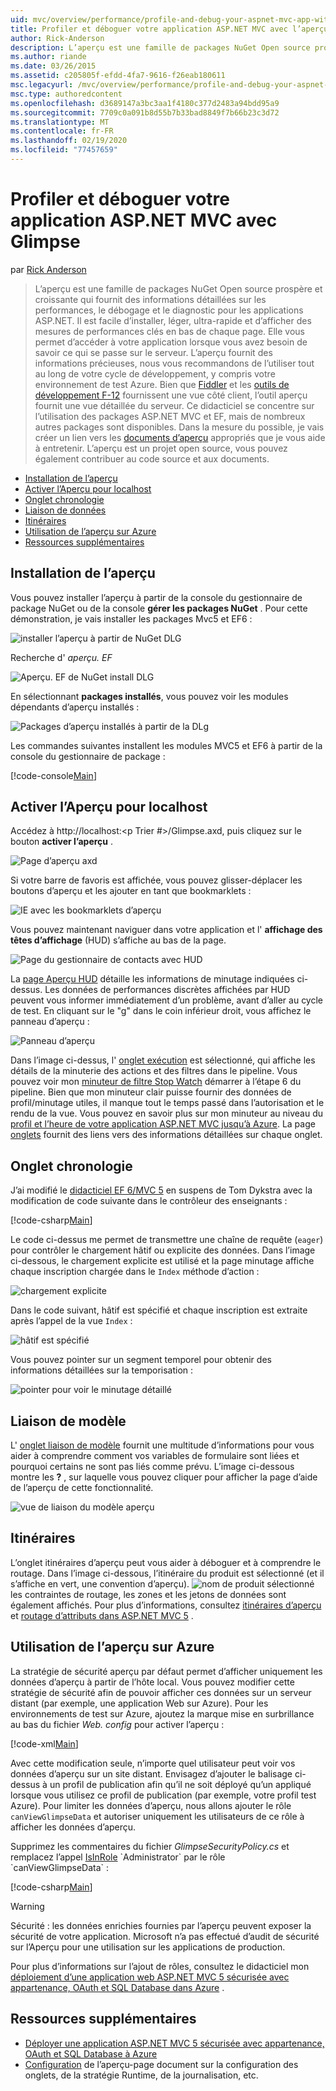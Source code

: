 ```yaml
---
uid: mvc/overview/performance/profile-and-debug-your-aspnet-mvc-app-with-glimpse
title: Profiler et déboguer votre application ASP.NET MVC avec l’aperçu | Microsoft Docs
author: Rick-Anderson
description: L’aperçu est une famille de packages NuGet Open source prospère et croissante qui fournit des informations détaillées sur les performances, le débogage et le diagnostic pour ASP.NET a...
ms.author: riande
ms.date: 03/26/2015
ms.assetid: c205805f-efdd-4fa7-9616-f26eab180611
msc.legacyurl: /mvc/overview/performance/profile-and-debug-your-aspnet-mvc-app-with-glimpse
msc.type: authoredcontent
ms.openlocfilehash: d3689147a3bc3aa1f4180c377d2483a94bdd95a9
ms.sourcegitcommit: 7709c0a091b8d55b7b33bad8849f7b66b23c3d72
ms.translationtype: MT
ms.contentlocale: fr-FR
ms.lasthandoff: 02/19/2020
ms.locfileid: "77457659"
---
```

# <a name="profile-and-debug-your-aspnet-mvc-app-with-glimpse"></a>Profiler et déboguer votre application ASP.NET MVC avec Glimpse

par [Rick Anderson](https://twitter.com/RickAndMSFT)

> L’aperçu est une famille de packages NuGet Open source prospère et croissante qui fournit des informations détaillées sur les performances, le débogage et le diagnostic pour les applications ASP.NET. Il est facile d’installer, léger, ultra-rapide et d’afficher des mesures de performances clés en bas de chaque page. Elle vous permet d’accéder à votre application lorsque vous avez besoin de savoir ce qui se passe sur le serveur. L’aperçu fournit des informations précieuses, nous vous recommandons de l’utiliser tout au long de votre cycle de développement, y compris votre environnement de test Azure. Bien que [Fiddler](http://www.telerik.com/fiddler) et les [outils de développement F-12](https://msdn.microsoft.com/library/ie/gg589512(v=vs.85).aspx) fournissent une vue côté client, l’outil aperçu fournit une vue détaillée du serveur. Ce didacticiel se concentre sur l’utilisation des packages ASP.NET MVC et EF, mais de nombreux autres packages sont disponibles. Dans la mesure du possible, je vais créer un lien vers les [documents d’aperçu](http://getglimpse.com/Docs/) appropriés que je vous aide à entretenir. L’aperçu est un projet open source, vous pouvez également contribuer au code source et aux documents.

- [Installation de l’aperçu](#ig)
- [Activer l’Aperçu pour localhost](#eg)
- [Onglet chronologie](#Time)
- [Liaison de données](#mb)
- [Itinéraires](#route)
- [Utilisation de l’aperçu sur Azure](#da)
- [Ressources supplémentaires](#addRes)

<a id="ig"></a>
## <a name="installing-glimpse"></a>Installation de l’aperçu

Vous pouvez installer l’aperçu à partir de la console du gestionnaire de package NuGet ou de la console **gérer les packages NuGet** . Pour cette démonstration, je vais installer les packages Mvc5 et EF6 :

![installer l’aperçu à partir de NuGet DLG](profile-and-debug-your-aspnet-mvc-app-with-glimpse/_static/image1.png)

Recherche d' *aperçu. EF*

![Aperçu. EF de NuGet install DLG](profile-and-debug-your-aspnet-mvc-app-with-glimpse/_static/image2.png)

En sélectionnant **packages installés**, vous pouvez voir les modules dépendants d’aperçu installés :

![Packages d’aperçu installés à partir de la DLg](profile-and-debug-your-aspnet-mvc-app-with-glimpse/_static/image3.png)

Les commandes suivantes installent les modules MVC5 et EF6 à partir de la console du gestionnaire de package :

[!code-console[Main](profile-and-debug-your-aspnet-mvc-app-with-glimpse/samples/sample1.cmd)]

<a id="eg"></a>
## <a name="enable-glimpse-for-localhost"></a>Activer l’Aperçu pour localhost

Accédez à http://localhost:&lt;p Trier #&gt;/Glimpse.axd, puis cliquez sur le bouton <strong>activer l’aperçu</strong> .

![Page d’aperçu axd](profile-and-debug-your-aspnet-mvc-app-with-glimpse/_static/image4.png)

Si votre barre de favoris est affichée, vous pouvez glisser-déplacer les boutons d’aperçu et les ajouter en tant que bookmarklets :

![IE avec les bookmarklets d’aperçu](profile-and-debug-your-aspnet-mvc-app-with-glimpse/_static/image5.png)

Vous pouvez maintenant naviguer dans votre application et l' **affichage des têtes d’affichage** (HUD) s’affiche au bas de la page.

![Page du gestionnaire de contacts avec HUD](profile-and-debug-your-aspnet-mvc-app-with-glimpse/_static/image6.png)

La [page Aperçu HUD](http://getglimpse.com/Docs/Heads-up-Display) détaille les informations de minutage indiquées ci-dessus. Les données de performances discrètes affichées par HUD peuvent vous informer immédiatement d’un problème, avant d’aller au cycle de test. En cliquant sur le &quot;g&quot; dans le coin inférieur droit, vous affichez le panneau d’aperçu :

![Panneau d’aperçu](profile-and-debug-your-aspnet-mvc-app-with-glimpse/_static/image7.png)

Dans l’image ci-dessus, l' [onglet exécution](http://getglimpse.com/Docs/Execution-Tab) est sélectionné, qui affiche les détails de la minuterie des actions et des filtres dans le pipeline. Vous pouvez voir mon [minuteur de filtre Stop Watch](http://www.nuget.org/packages/StopWatch/) démarrer à l’étape 6 du pipeline. Bien que mon minuteur clair puisse fournir des données de profil/minutage utiles, il manque tout le temps passé dans l’autorisation et le rendu de la vue. Vous pouvez en savoir plus sur mon minuteur au niveau du [profil et l’heure de votre application ASP.NET MVC jusqu’à Azure](https://blogs.msdn.com/b/webdev/archive/2014/07/29/profile-and-time-your-asp-net-mvc-app-all-the-way-to-azure.aspx). La page [onglets](http://getglimpse.com/Docs/Tabs) fournit des liens vers des informations détaillées sur chaque onglet.

<a id="Time"></a>
## <a name="the-timeline-tab"></a>Onglet chronologie

J’ai modifié le [didacticiel EF 6/MVC 5](../getting-started/getting-started-with-ef-using-mvc/creating-an-entity-framework-data-model-for-an-asp-net-mvc-application.md) en suspens de Tom Dykstra avec la modification de code suivante dans le contrôleur des enseignants :

[!code-csharp[Main](profile-and-debug-your-aspnet-mvc-app-with-glimpse/samples/sample2.cs?highlight=1,20-31)]

Le code ci-dessus me permet de transmettre une chaîne de requête (`eager`) pour contrôler le chargement hâtif ou explicite des données. Dans l’image ci-dessous, le chargement explicite est utilisé et la page minutage affiche chaque inscription chargée dans le `Index` méthode d’action :

![chargement explicite](profile-and-debug-your-aspnet-mvc-app-with-glimpse/_static/image8.png)

Dans le code suivant, hâtif est spécifié et chaque inscription est extraite après l’appel de la vue `Index` :

![hâtif est spécifié](profile-and-debug-your-aspnet-mvc-app-with-glimpse/_static/image9.png)

Vous pouvez pointer sur un segment temporel pour obtenir des informations détaillées sur la temporisation :

![pointer pour voir le minutage détaillé](profile-and-debug-your-aspnet-mvc-app-with-glimpse/_static/image10.png)

<a id="mb"></a>
## <a name="model-binding"></a>Liaison de modèle

L' [onglet liaison de modèle](http://getglimpse.com/Docs/Model-Binding-Tab) fournit une multitude d’informations pour vous aider à comprendre comment vos variables de formulaire sont liées et pourquoi certains ne sont pas liés comme prévu. L’image ci-dessous montre les **?** , sur laquelle vous pouvez cliquer pour afficher la page d’aide de l’aperçu de cette fonctionnalité.

![vue de liaison du modèle aperçu](profile-and-debug-your-aspnet-mvc-app-with-glimpse/_static/image11.png)

<a id="route"></a>
## <a name="routes"></a>Itinéraires

 L’onglet itinéraires d’aperçu peut vous aider à déboguer et à comprendre le routage. Dans l’image ci-dessous, l’itinéraire du produit est sélectionné (et il s’affiche en vert, une convention d’aperçu). ![nom de produit sélectionné](profile-and-debug-your-aspnet-mvc-app-with-glimpse/_static/image12.png) les contraintes de routage, les zones et les jetons de données sont également affichés. Pour plus d’informations, consultez [itinéraires d’aperçu](http://getglimpse.com/Docs/Routes-Tab) et [routage d’attributs dans ASP.NET MVC 5](https://blogs.msdn.com/b/webdev/archive/2013/10/17/attribute-routing-in-asp-net-mvc-5.aspx) . 

<a id="da"></a>
## <a name="using-glimpse-on-azure"></a>Utilisation de l’aperçu sur Azure

La stratégie de sécurité aperçu par défaut permet d’afficher uniquement les données d’aperçu à partir de l’hôte local. Vous pouvez modifier cette stratégie de sécurité afin de pouvoir afficher ces données sur un serveur distant (par exemple, une application Web sur Azure). Pour les environnements de test sur Azure, ajoutez la marque mise en surbrillance au bas du fichier *Web. config* pour activer l’aperçu :

[!code-xml[Main](profile-and-debug-your-aspnet-mvc-app-with-glimpse/samples/sample3.xml?highlight=2-6)]

Avec cette modification seule, n’importe quel utilisateur peut voir vos données d’aperçu sur un site distant. Envisagez d’ajouter le balisage ci-dessus à un profil de publication afin qu’il ne soit déployé qu’un appliqué lorsque vous utilisez ce profil de publication (par exemple, votre profil test Azure). Pour limiter les données d’aperçu, nous allons ajouter le rôle `canViewGlimpseData` et autoriser uniquement les utilisateurs de ce rôle à afficher les données d’aperçu.

Supprimez les commentaires du fichier *GlimpseSecurityPolicy.cs* et remplacez l’appel [IsInRole](https://msdn.microsoft.com/library/system.security.principal.iprincipal.isinrole(v=vs.110).aspx) `Administrator` par le rôle `canViewGlimpseData` :

[!code-csharp[Main](profile-and-debug-your-aspnet-mvc-app-with-glimpse/samples/sample4.cs?highlight=6)]

> [!WARNING]
> Sécurité : les données enrichies fournies par l’aperçu peuvent exposer la sécurité de votre application. Microsoft n’a pas effectué d’audit de sécurité sur l’Aperçu pour une utilisation sur les applications de production.

Pour plus d’informations sur l’ajout de rôles, consultez le didacticiel mon [déploiement d’une application web ASP.NET MVC 5 sécurisée avec appartenance, OAuth et SQL Database dans Azure](https://azure.microsoft.com/documentation/articles/web-sites-dotnet-deploy-aspnet-mvc-app-membership-oauth-sql-database/) .

<a id="addRes"></a>
## <a name="additional-resources"></a>Ressources supplémentaires

- [Déployer une application ASP.NET MVC 5 sécurisée avec appartenance, OAuth et SQL Database à Azure](https://azure.microsoft.com/documentation/articles/web-sites-dotnet-deploy-aspnet-mvc-app-membership-oauth-sql-database/)
- [Configuration](http://getglimpse.com/Docs/Configuration) de l’aperçu-page document sur la configuration des onglets, de la stratégie Runtime, de la journalisation, etc.
